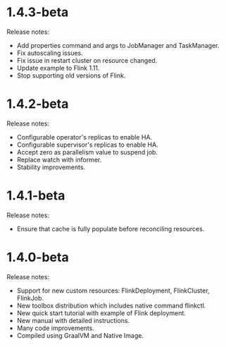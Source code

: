 # 1.4.3-beta

Release notes:
- Add properties command and args to JobManager and TaskManager.
- Fix autoscaling issues.
- Fix issue in restart cluster on resource changed.  
- Update example to Flink 1.11.
- Stop supporting old versions of Flink.

# 1.4.2-beta

Release notes:
- Configurable operator's replicas to enable HA.
- Configurable supervisor's replicas to enable HA.
- Accept zero as parallelism value to suspend job.
- Replace watch with informer.
- Stability improvements.    

# 1.4.1-beta

Release notes:
- Ensure that cache is fully populate before reconciling resources.

# 1.4.0-beta

Release notes:
- Support for new custom resources: FlinkDeployment, FlinkCluster, FlinkJob.
- New toolbox distribution which includes native command flinkctl.
- New quick start tutorial with example of Flink deployment.
- New manual with detailed instructions.
- Many code improvements.
- Compiled using GraalVM and Native Image.
